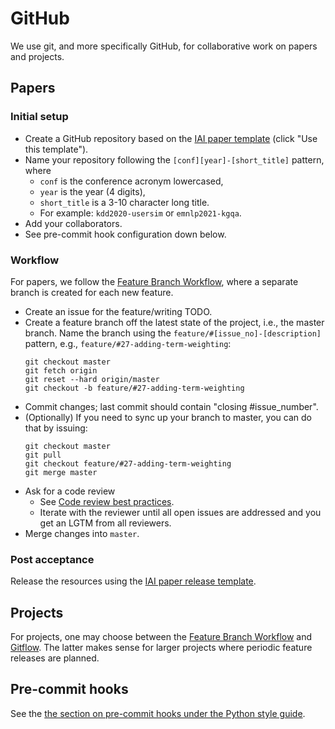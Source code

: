 # GitHub

We use git, and more specifically GitHub, for collaborative work on papers and projects.

## Papers

### Initial setup

  * Create a GitHub repository based on the [IAI paper template](https://github.com/iai-group/template-paper) (click "Use this template").
  * Name your repository following the `[conf][year]-[short_title]` pattern, where
    - `conf` is the conference acronym lowercased,
    - `year` is the year (4 digits),
    - `short_title` is a 3-10 character long title.
    - For example: `kdd2020-usersim` or `emnlp2021-kgqa`.
  * Add your collaborators.
  * See pre-commit hook configuration down below.

### Workflow

For papers, we follow the [Feature Branch Workflow](https://www.atlassian.com/git/tutorials/comparing-workflows/feature-branch-workflow), where a separate branch is created for each new feature.

  * Create an issue for the feature/writing TODO.
  * Create a feature branch off the latest state of the project, i.e., the master branch.  Name the branch using the `feature/#[issue_no]-[description]` pattern, e.g., `feature/#27-adding-term-weighting`:
    ```
    git checkout master
    git fetch origin
    git reset --hard origin/master
    git checkout -b feature/#27-adding-term-weighting
    ```
  * Commit changes; last commit should contain "closing #issue_number".
  * (Optionally) If you need to sync up your branch to master, you can do that by issuing:
    ```
    git checkout master
    git pull
    git checkout feature/#27-adding-term-weighting
    git merge master
    ```
  * Ask for a code review
    - See [Code review best practices](https://google.github.io/eng-practices/review/).
    - Iterate with the reviewer until all open issues are addressed and you get an LGTM from all reviewers.
  * Merge changes into `master`.  

### Post acceptance

Release the resources using the [IAI paper release template](https://github.com/iai-group/template-paper-release).

## Projects

For projects, one may choose between the [Feature Branch Workflow](https://www.atlassian.com/git/tutorials/comparing-workflows/feature-branch-workflow) and [Gitflow](https://www.atlassian.com/git/tutorials/comparing-workflows/gitflow-workflow).  The latter makes sense for larger projects where periodic feature releases are planned.

## Pre-commit hooks

See the [the section on pre-commit hooks under the Python style guide]().
